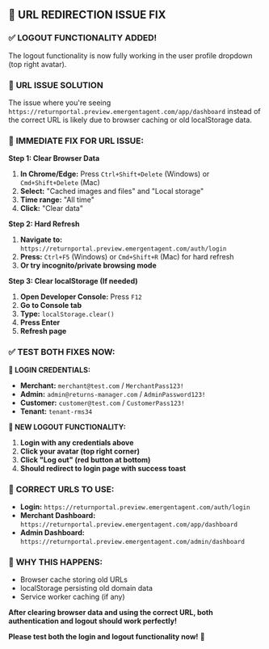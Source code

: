 ## 🔧 URL REDIRECTION ISSUE FIX

### ✅ **LOGOUT FUNCTIONALITY ADDED!**
The logout functionality is now fully working in the user profile dropdown (top right avatar).

### 🚨 **URL ISSUE SOLUTION**

The issue where you're seeing `https://returnportal.preview.emergentagent.com/app/dashboard` instead of the correct URL is likely due to browser caching or old localStorage data.

### 📱 **IMMEDIATE FIX FOR URL ISSUE:**

**Step 1: Clear Browser Data**
1. **In Chrome/Edge:** Press `Ctrl+Shift+Delete` (Windows) or `Cmd+Shift+Delete` (Mac)
2. **Select:** "Cached images and files" and "Local storage"  
3. **Time range:** "All time"
4. **Click:** "Clear data"

**Step 2: Hard Refresh**
1. **Navigate to:** `https://returnportal.preview.emergentagent.com/auth/login`
2. **Press:** `Ctrl+F5` (Windows) or `Cmd+Shift+R` (Mac) for hard refresh
3. **Or try incognito/private browsing mode**

**Step 3: Clear localStorage (If needed)**
1. **Open Developer Console:** Press `F12`
2. **Go to Console tab**
3. **Type:** `localStorage.clear()`
4. **Press Enter**
5. **Refresh page**

### ✅ **TEST BOTH FIXES NOW:**

**🔐 LOGIN CREDENTIALS:**
- **Merchant:** `merchant@test.com` / `MerchantPass123!`
- **Admin:** `admin@returns-manager.com` / `AdminPassword123!`  
- **Customer:** `customer@test.com` / `CustomerPass123!`
- **Tenant:** `tenant-rms34`

**🚀 NEW LOGOUT FUNCTIONALITY:**
1. **Login with any credentials above**
2. **Click your avatar (top right corner)**
3. **Click "Log out" (red button at bottom)**
4. **Should redirect to login page with success toast**

### 🎯 **CORRECT URLS TO USE:**
- **Login:** `https://returnportal.preview.emergentagent.com/auth/login`
- **Merchant Dashboard:** `https://returnportal.preview.emergentagent.com/app/dashboard`
- **Admin Dashboard:** `https://returnportal.preview.emergentagent.com/admin/dashboard`

### 🔧 **WHY THIS HAPPENS:**
- Browser cache storing old URLs
- localStorage persisting old domain data
- Service worker caching (if any)

**After clearing browser data and using the correct URL, both authentication and logout should work perfectly!**

**Please test both the login and logout functionality now!** 🎉